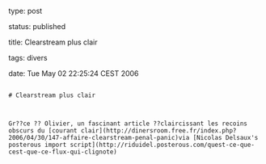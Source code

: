 type: post
status: published
title: Clearstream plus clair
tags: divers
date: Tue May 02 22:25:24 CEST 2006
~~~~~~
# Clearstream plus clair

Gr??ce ?? Olivier, un fascinant article ??claircissant les recoins obscurs du [courant clair](http://dinersroom.free.fr/index.php?2006/04/30/147-affaire-clearstream-penal-panic)via [Nicolas Delsaux's posterous import script](http://riduidel.posterous.com/quest-ce-que-cest-que-ce-flux-qui-clignote)